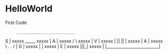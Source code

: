 # HelloWorld
First Code

         __________________________
   S    | xxxxx     _____    xxxxx |
   A    | xxxxx   /       \  xxxxx |
   V    | xxxxx  |  || ||  | xxxxx |
   A    | xxxxx   \  . .  /        |
   G    | xxxxx    |     |   xxxxx |
   E    | xxxxx    |_|_|_|   xxxxx |
        |__________________________|
        
        
        
